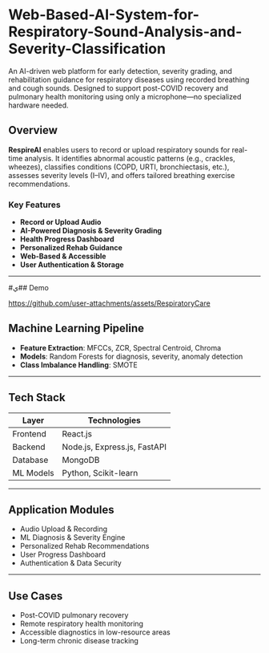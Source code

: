 # Web-Based-AI-System-for-Respiratory-Sound-Analysis-and-Severity-Classification

An AI-driven web platform for early detection, severity grading, and rehabilitation guidance for respiratory diseases using recorded breathing and cough sounds. Designed to support post-COVID recovery and pulmonary health monitoring using only a microphone—no specialized hardware needed.


##  Overview

**RespireAI** enables users to record or upload respiratory sounds for real-time analysis. It identifies abnormal acoustic patterns (e.g., crackles, wheezes), classifies conditions (COPD, URTI, bronchiectasis, etc.), assesses severity levels (I–IV), and offers tailored breathing exercise recommendations.

###  Key Features
- **Record or Upload Audio**  
- **AI-Powered Diagnosis & Severity Grading**  
- **Health Progress Dashboard**  
- **Personalized Rehab Guidance**  
- **Web-Based & Accessible**  
- **User Authentication & Storage**  

---
#ي## Demo

https://github.com/user-attachments/assets/RespiratoryCare

## Machine Learning Pipeline

- **Feature Extraction**: MFCCs, ZCR, Spectral Centroid, Chroma  
- **Models**: Random Forests for diagnosis, severity, anomaly detection  
- **Class Imbalance Handling**: SMOTE  

---

##  Tech Stack

| Layer      | Technologies                     |
|------------|----------------------------------|
| Frontend   | React.js                         |
| Backend    | Node.js, Express.js, FastAPI     |
| Database   | MongoDB                          |
| ML Models  | Python, Scikit-learn             |

---

##  Application Modules

- Audio Upload & Recording  
- ML Diagnosis & Severity Engine  
- Personalized Rehab Recommendations  
- User Progress Dashboard  
- Authentication & Data Security  

---

##  Use Cases

- Post-COVID pulmonary recovery  
- Remote respiratory health monitoring  
- Accessible diagnostics in low-resource areas  
- Long-term chronic disease tracking




